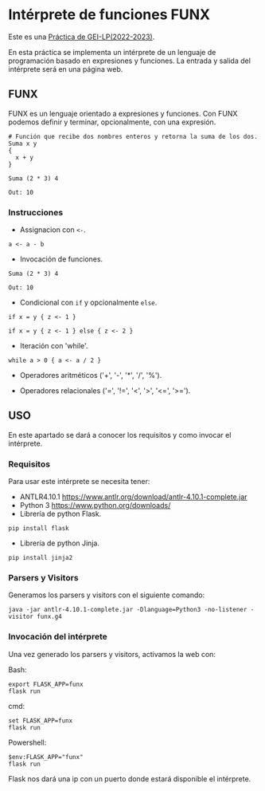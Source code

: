 # Intérprete de funciones FUNX

Este es una [Práctica de GEI-LP(2022-2023)](https://github.com/gebakx/lp-funcions).

En esta práctica se implementa un intérprete de un lenguaje de programación basado en expresiones y funciones.
La entrada y salida del intérprete será en una página web.

## FUNX

FUNX es un lenguaje orientado a expresiones y funciones. Con FUNX podemos definir y terminar, opcionalmente, con una expresión.
```
# Función que recibe dos nombres enteros y retorna la suma de los dos.
Suma x y
{
  x + y
}

Suma (2 * 3) 4 
```

```
Out: 10 
```

### Instrucciones
- Assignacion con `<-`.
```
a <- a - b
```
- Invocación de funciones.
```
Suma (2 * 3) 4 
```
```
Out: 10 
```
- Condicional con `if` y opcionalmente `else`.
```
if x = y { z <- 1 }
```
```
if x = y { z <- 1 } else { z <- 2 }
```

- Iteración con 'while'.
```
while a > 0 { a <- a / 2 }
```

- Operadores aritméticos ('+', '-', '*', '/', '%').

- Operadores relacionales ('=', '!=', '<', '&gt;', '<=', '&gt;=').


## USO

En este apartado se dará a conocer los requisitos y como invocar el intérprete.

### Requisitos

Para usar este intérprete se necesita tener:
- ANTLR4.10.1 https://www.antlr.org/download/antlr-4.10.1-complete.jar
- Python 3 https://www.python.org/downloads/
- Librería de python Flask.
```
pip install flask
```
- Librería de python Jinja.
```
pip install jinja2
```

### Parsers y Visitors

Generamos los parsers y visitors con el siguiente comando:
```
java -jar antlr-4.10.1-complete.jar -Dlanguage=Python3 -no-listener -visitor funx.g4
```

### Invocación del intérprete

Una vez generado los parsers y visitors, activamos la web con:

Bash:
```
export FLASK_APP=funx
flask run
```
cmd:
```
set FLASK_APP=funx
flask run
```
Powershell:
```
$env:FLASK_APP="funx"
flask run
```

Flask nos dará una ip con un puerto donde estará disponible el intérprete.

